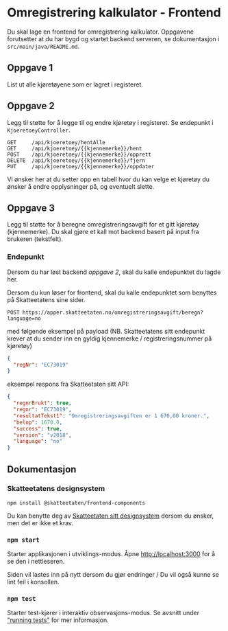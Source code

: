 # Omregistrering kalkulator - Frontend

Du skal lage en frontend for omregistrering kalkulator. Oppgavene forutsetter at du har bygd og startet backend
serveren, se dokumentasjon i `src/main/java/README.md`.

## Oppgave 1

List ut alle kjøretøyene som er lagret i registeret.

## Oppgave 2

Legg til støtte for å legge til og endre kjøretøy i registeret. Se endepunkt i `KjoeretoeyController`.

```http request
GET     /api/kjoeretoey/hentAlle
GET     /api/kjoeretoey/{{kjennemerke}}/hent
POST    /api/kjoeretoey/{{kjennemerke}}/opprett
DELETE  /api/kjoeretoey/{{kjennemerke}}/fjern
PUT     /api/kjoeretoey/{{kjennemerke}}/oppdater
```

Vi ønsker her at du setter opp en tabell hvor du kan velge et kjøretøy du ønsker å endre opplysninger på, og eventuelt
slette.

## Oppgave 3

Legg til støtte for å beregne omregistreringsavgift for et gitt kjøretøy (kjennemerke). Du skal gjøre et kall mot
backend basert på input fra brukeren (tekstfelt).

### Endepunkt

Dersom du har løst backend *oppgave 2*, skal du kalle endepunktet du lagde her.

Dersom du kun løser for frontend, skal du kalle endepunktet som benyttes på Skatteetatens sine sider.

```http request
POST https://apper.skatteetaten.no/omregistreringsavgift/beregn?language=no
```

med følgende eksempel på payload (NB. Skatteetatens sitt endepunkt krever at du sender inn en gyldig kjennemerke /
registreringsnummer på kjøretøy)

```json
{
  "regNr": "EC73019"
}
```

eksempel respons fra Skatteetaten sitt API:

```json
{
  "regnrBrukt": true,
  "regnr": "EC73019",
  "resultatTekst1": "Omregistreringsavgiften er 1 670,00 kroner.",
  "belop": 1670.0,
  "success": true,
  "version": "v2018",
  "language": "no"
}
```

## Dokumentasjon

### Skatteetatens designsystem

`npm install @skatteetaten/frontend-components`

Du kan benytte deg av [Skatteetaten sitt designsystem](https://skatteetaten.github.io/frontend-components/
) dersom du ønsker, men det er ikke et krav.

### `npm start`

Starter applikasjonen i utviklings-modus.
Åpne [http://localhost:3000](http://localhost:3000) for å se den i nettleseren.

Siden vil lastes inn på nytt dersom du gjør endringer / Du vil også kunne se lint feil i konsollen.

### `npm test`

Starter test-kjører i interaktiv observasjons-modus. Se avsnitt
under ["running tests"](https://facebook.github.io/create-react-app/docs/running-tests) for mer informasjon.